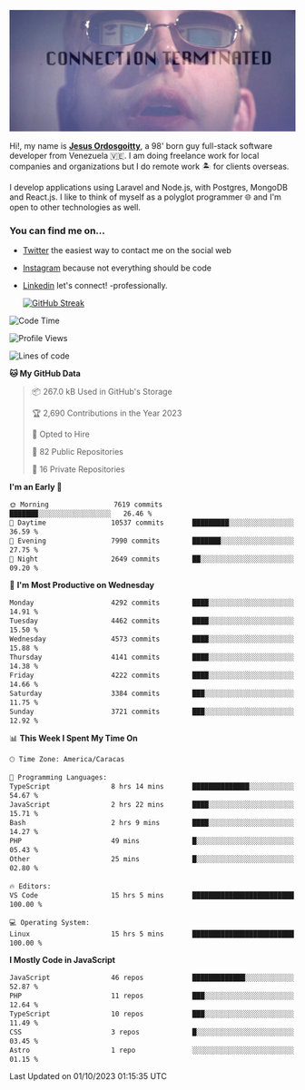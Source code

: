 ![hackers movie reference](./disconnected.jpg)

Hi!, my name is [**Jesus Ordosgoitty**](https://jodaz.xyz), a 98' born guy full-stack software developer from Venezuela 🇻🇪. I am doing freelance work for local companies and organizations but I do remote work 🏝️ for clients overseas. 

I develop applications using Laravel and Node.js, with Postgres, MongoDB and React.js. I like to think of myself as a polyglot programmer 🌐 and I'm open to other technologies as well.

### You can find me on...

- [Twitter](https://twitter.com/jodaz_) the easiest way to contact me on the social web
- [Instagram](https://instagram.com/jodaz_) because not everything should be code
- [Linkedin](https://linkedin.com/in/jodaz) let's connect! -professionally.


    [![GitHub Streak](https://streak-stats.demolab.com?user=jodaz&theme=tokyonight)](https://git.io/streak-stats)

<!--START_SECTION:waka-->
![Code Time](http://img.shields.io/badge/Code%20Time-4%2C231%20hrs%209%20mins-blue)

![Profile Views](http://img.shields.io/badge/Profile%20Views-0-blue)

![Lines of code](https://img.shields.io/badge/From%20Hello%20World%20I%27ve%20Written-89.9%20million%20lines%20of%20code-blue)

**🐱 My GitHub Data** 

> 📦 267.0 kB Used in GitHub's Storage 
 > 
> 🏆 2,690 Contributions in the Year 2023
 > 
> 💼 Opted to Hire
 > 
> 📜 82 Public Repositories 
 > 
> 🔑 16 Private Repositories 
 > 
**I'm an Early 🐤** 

```text
🌞 Morning                7619 commits        ███████░░░░░░░░░░░░░░░░░░   26.46 % 
🌆 Daytime                10537 commits       █████████░░░░░░░░░░░░░░░░   36.59 % 
🌃 Evening                7990 commits        ███████░░░░░░░░░░░░░░░░░░   27.75 % 
🌙 Night                  2649 commits        ██░░░░░░░░░░░░░░░░░░░░░░░   09.20 % 
```
📅 **I'm Most Productive on Wednesday** 

```text
Monday                   4292 commits        ████░░░░░░░░░░░░░░░░░░░░░   14.91 % 
Tuesday                  4462 commits        ████░░░░░░░░░░░░░░░░░░░░░   15.50 % 
Wednesday                4573 commits        ████░░░░░░░░░░░░░░░░░░░░░   15.88 % 
Thursday                 4141 commits        ████░░░░░░░░░░░░░░░░░░░░░   14.38 % 
Friday                   4222 commits        ████░░░░░░░░░░░░░░░░░░░░░   14.66 % 
Saturday                 3384 commits        ███░░░░░░░░░░░░░░░░░░░░░░   11.75 % 
Sunday                   3721 commits        ███░░░░░░░░░░░░░░░░░░░░░░   12.92 % 
```


📊 **This Week I Spent My Time On** 

```text
🕑︎ Time Zone: America/Caracas

💬 Programming Languages: 
TypeScript               8 hrs 14 mins       ██████████████░░░░░░░░░░░   54.67 % 
JavaScript               2 hrs 22 mins       ████░░░░░░░░░░░░░░░░░░░░░   15.71 % 
Bash                     2 hrs 9 mins        ████░░░░░░░░░░░░░░░░░░░░░   14.27 % 
PHP                      49 mins             █░░░░░░░░░░░░░░░░░░░░░░░░   05.43 % 
Other                    25 mins             █░░░░░░░░░░░░░░░░░░░░░░░░   02.80 % 

🔥 Editors: 
VS Code                  15 hrs 5 mins       █████████████████████████   100.00 % 

💻 Operating System: 
Linux                    15 hrs 5 mins       █████████████████████████   100.00 % 
```

**I Mostly Code in JavaScript** 

```text
JavaScript               46 repos            █████████████░░░░░░░░░░░░   52.87 % 
PHP                      11 repos            ███░░░░░░░░░░░░░░░░░░░░░░   12.64 % 
TypeScript               10 repos            ███░░░░░░░░░░░░░░░░░░░░░░   11.49 % 
CSS                      3 repos             █░░░░░░░░░░░░░░░░░░░░░░░░   03.45 % 
Astro                    1 repo              ░░░░░░░░░░░░░░░░░░░░░░░░░   01.15 % 
```




 Last Updated on 01/10/2023 01:15:35 UTC
<!--END_SECTION:waka-->
